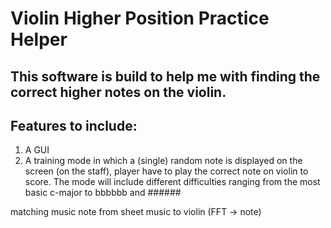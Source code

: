 # Violin Higher Position Practice Helper

## This software is build to help me with finding the correct higher notes on the violin. 


## Features to include:
1.  A GUI
2.  A training mode in which a (single) random note is displayed on the screen (on the staff), player have to play the correct note on violin to score. The mode will include different difficulties ranging from the most basic c-major to bbbbbb and ######


 matching music note from sheet music to violin  (FFT -> note)